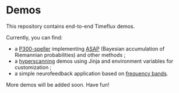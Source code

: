 # Demos

This repository contains end-to-end Timeflux demos.

Currently, you can find:
- a [P300-speller](../../tree/main/speller/P300/) implementing [ASAP](https://arxiv.org/abs/2203.07807) (Bayesian accumulation of Riemannian probabilities) and other methods ;
- a [hyperscanning](../../tree/main/hyperscanning/) demos using Jinja and environment variables for customization ;
- a simple neurofeedback application based on [frequency bands](../../tree/main/neurofeedback/bands/).

More demos will be added soon.
Have fun!

